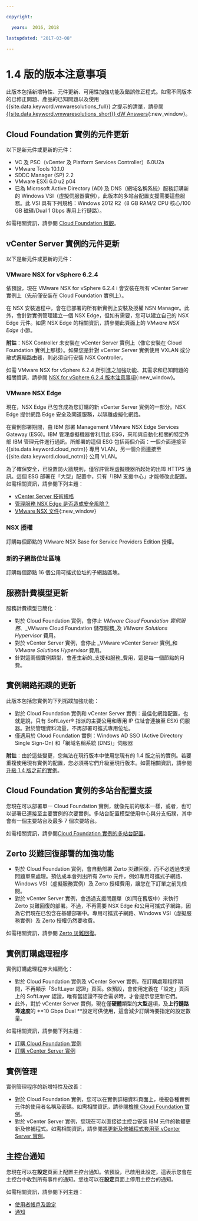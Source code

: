 ```yaml
---

copyright:

  years:  2016, 2018

lastupdated: "2017-03-08"

---
```


# 1.4 版的版本注意事項

此版本包括新增特性、元件更新、可用性加強功能及錯誤修正程式。如需不同版本的已修正問題、產品的已知問題以及使用 {{site.data.keyword.vmwaresolutions_full}} 之提示的清單，請參閱 [{{site.data.keyword.vmwaresolutions_short}} dW Answers](https://developer.ibm.com/answers/topics/cloudvmw/){:new_window}。

## Cloud Foundation 實例的元件更新

以下是新元件或更新的元件：

* VC 及 PSC（vCenter 及 Platform Services Controller）6.0U2a
* VMware Tools 10.1.0
* SDDC Manager (SP) 2.2
* VMware ESXi 6.0 u2 p04
* 已為 Microsoft Active Directory (AD) 及 DNS（網域名稱系統）服務訂購新的 Windows VSI（虛擬伺服器實例），此版本的多站台配置支援需要這些服務。此 VSI 具有下列規格：Windows 2012 R2（8 GB RAM/2 CPU 核心/100 GB 磁碟/Dual 1 Gbps 專用上行鏈路）。

如需相關資訊，請參閱 [Cloud Foundation 概觀](../sddc/sd_cloudfoundationoverview.html)。

## vCenter Server 實例的元件更新

以下是新元件或更新的元件：

### VMware NSX for vSphere 6.2.4

依預設，現在 VMware NSX for vSphere 6.2.4 i 會安裝在所有 vCenter Server 實例上（先前僅安裝在 Cloud Foundation 實例上）。

在 NSX 安裝過程中，會在已部署的所有新實例上安裝及授權 NSN Manager。此外，會針對實例管理建立一個 NSX Edge，但如有需要，您可以建立自己的 NSX Edge 元件。如需 NSX Edge 的相關資訊，請參閱此頁面上的 _VMware NSX Edge_ 小節。

**附註**：NSX Controller 未安裝在 vCenter Server 實例上（像它安裝在 Cloud Foundation 實例上那樣）。如果您是針對 vCenter Server 實例使用 VXLAN 或分散式邏輯路由器，則必須自行安裝 NSX Controller。

如需 VMware NSX for vSphere 6.2.4 所引進之加強功能、其需求和已知問題的相關資訊，請參閱 [NSX for vSphere 6.2.4 版本注意事項](http://pubs.vmware.com/Release_Notes/en/nsx/6.2.4/releasenotes_nsx_vsphere_624.html){:new_window}。

### VMware NSX Edge

現在，NSX Edge 已包含成為您訂購的新 vCenter Server 實例的一部分。NSX Edge 提供網路 Edge 安全及閘道服務，以隔離虛擬化網路。

在實例部署期間，由 IBM 部署 Management VMware NSX Edge Services Gateway (ESG)。IBM 管理虛擬機器會利用此 ESG，來和與自動化相關的特定外部 IBM 管理元件進行通訊。所部署的這個 ESG 包括兩個介面：一個介面連接至 {{site.data.keyword.cloud_notm}} 專用 VLAN，另一個介面連接至 {{site.data.keyword.cloud_notm}} 公用 VLAN。

為了確保安全，已設置防火牆規則，僅容許管理虛擬機器所起始的出埠 HTTPS 通訊。這個 ESG 部署在「大型」配置中，只有「IBM 支援中心」才能修改此配置。如需相關資訊，請參閱下列主題：

* [vCenter Server 技術規格](../vcenter/vc_vcenterserveroverview.html)
* [管理服務 NSX Edge 是否造成安全風險？](../vmonic/faq.html#does-the-management-services-nsx-edge-pose-a-security-risk-)
* [VMware NSX 文件](https://pubs.vmware.com/NSX-6/index.jsp?topic=%2Fcom.vmware.nsx.admin.doc%2FGUID-3F96DECE-33FB-43EE-88D7-124A730830A4.html){:new_window}

### NSX 授權

訂購每個節點的 VMware NSX Base for Service Providers Edition 授權。

### 新的子網路位址區塊

訂購每個節點 16 個公用可攜式位址的子網路區塊。

## 服務計費模型更新

服務計費模型已簡化：

* 對於 Cloud Foundation 實例，會停止 _VMware Cloud Foundation 實例服務_、_VMware Cloud Foundation 儲存服務_及
   _VMware Solutions Hypervisor_ 費用。
* 對於 vCenter Server 實例，會停止 _VMware vCenter Server 實例_和 _VMware Solutions Hypervisor_ 費用。
* 針對這兩個實例類型，會產生新的_支援和服務_費用，這是每一個節點的月費。

## 實例網路拓蹼的更新

此版本包括您實例的下列拓蹼加強功能：

* 對於 Cloud Foundation 實例和 vCenter Server 實例：最佳化網路配置，也就是說，只有 SoftLayer® 指派的主要公用和專用 IP 位址會連接至 ESXi 伺服器。對於管理資料流量，不再部署可攜式專用位址。
* 僅適用於 Cloud Foundation 實例：Windows AD SSO (Active Directory Single Sign-On) 和「網域名稱系統 (DNS)」伺服器

**附註**：由於這些變更，您無法在現行版本中使用您現有的 1.4 版之前的實例。若要重複使用現有實例的配置，您必須將它們升級至現行版本。如需相關資訊，請參閱[升級 1.4 版之前的實例](movinginstances.html)。

## Cloud Foundation 實例的多站台配置支援

您現在可以部署單一 Cloud Foundation 實例，就像先前的版本一樣，或者，也可以部署已連接至主要實例的次要實例。多站台配置模型使用中心與分支拓蹼，其中會有一個主要站台及最多 7 個次要站台。

如需相關資訊，請參閱[Cloud Foundation 實例的多站台配置](../sddc/sd_multisite.html)。

## Zerto 災難回復部署的加強功能

* 對於 Cloud Foundation 實例，會自動部署 Zerto 災難回復，而不必透過支援問題單來處理。預估成本會列出所有 Zerto 元件，例如專用可攜式子網路、Windows VSI（虛擬服務實例）及 Zerto 授權費用，讓您在下訂單之前先檢閱。
* 對於 vCenter Server 實例，會透過支援問題單（如同在舊版中）來執行 Zerto 災難回復的部署。不過，不再需要 NSX Edge 和公用可攜式子網路，因為它們現在已包含在基礎部署中。專用可攜式子網路、Windows VSI（虛擬服務實例）及 Zerto 授權仍然要收費。

如需相關資訊，請參閱 [Zerto 災難回復](../services/addingzertodr.html)。

## 實例訂購處理程序

實例訂購處理程序大幅簡化：

* 對於 Cloud Foundation 實例及 vCenter Server 實例，在訂購處理程序期間，不再顯示「SoftLayer 認證」頁面。依預設，會使用定義在「設定」頁面上的 SoftLayer 認證，唯有當認證不符合需求時，才會提示您更新它們。
* 此外，對於 vCenter Server 實例，現在僅**硬體**類型的**大型**選項，及**上行鏈路埠速度**的 **10 Gbps Dual **設定可供使用，這會減少訂購時要指定的設定數量。

如需相關資訊，請參閱下列主題：

* [訂購 Cloud Foundation 實例](../sddc/sd_orderinginstance.html)
* [訂購 vCenter Server 實例](../vcenter/vc_orderinginstance.html)

## 實例管理

實例管理程序的新增特性及改善：

* 對於 Cloud Foundation 實例，您可以在實例詳細資料頁面上，檢視各種實例元件的使用者名稱及密碼。如需相關資訊，請參閱[檢視 Cloud Foundation 實例](../sddc/sd_viewinginstances.html)。
* 對於 vCenter Server 實例，您現在可以直接從主控台安裝 IBM 元件的軟體更新及修補程式。如需相關資訊，請參閱[將更新及修補程式套用至 vCenter Server 實例](../vcenter/vc_applyingupdates.html)。

## 主控台通知

您現在可以在**設定**頁面上配置主控台通知。依預設，已啟用此設定，這表示您會在主控台中收到所有事件的通知。您也可以在**設定**頁面上停用主控台的通知。

如需相關資訊，請參閱下列主題：

* [使用者帳戶及設定](useraccount.html)
* [通知](notifications.html)
